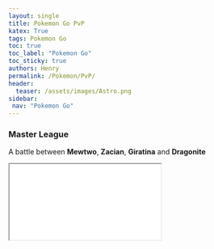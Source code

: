 ```yaml
---
layout: single
title: Pokemon Go PvP
katex: True
tags: Pokemon Go
toc: true
toc_label: "Pokemon Go"
toc_sticky: true
authors: Henry
permalink: /Pokemon/PvP/
header:
  teaser: /assets/images/Astro.png
sidebar:
 nav: "Pokemon Go"
---
```


### Master League

A battle between **Mewtwo**, **Zacian**, **Giratina** and **Dragonite** 

<iframe src="/assets/images/Master.png"></iframe>



